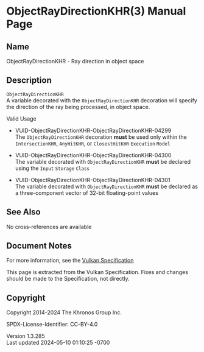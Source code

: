 # ObjectRayDirectionKHR(3) Manual Page

## Name

ObjectRayDirectionKHR - Ray direction in object space



## <a href="#_description" class="anchor"></a>Description

`ObjectRayDirectionKHR`  
A variable decorated with the `ObjectRayDirectionKHR` decoration will
specify the direction of the ray being processed, in object space.

Valid Usage

- <a href="#VUID-ObjectRayDirectionKHR-ObjectRayDirectionKHR-04299"
  id="VUID-ObjectRayDirectionKHR-ObjectRayDirectionKHR-04299"></a>
  VUID-ObjectRayDirectionKHR-ObjectRayDirectionKHR-04299  
  The `ObjectRayDirectionKHR` decoration **must** be used only within
  the `IntersectionKHR`, `AnyHitKHR`, or `ClosestHitKHR` `Execution`
  `Model`

- <a href="#VUID-ObjectRayDirectionKHR-ObjectRayDirectionKHR-04300"
  id="VUID-ObjectRayDirectionKHR-ObjectRayDirectionKHR-04300"></a>
  VUID-ObjectRayDirectionKHR-ObjectRayDirectionKHR-04300  
  The variable decorated with `ObjectRayDirectionKHR` **must** be
  declared using the `Input` `Storage` `Class`

- <a href="#VUID-ObjectRayDirectionKHR-ObjectRayDirectionKHR-04301"
  id="VUID-ObjectRayDirectionKHR-ObjectRayDirectionKHR-04301"></a>
  VUID-ObjectRayDirectionKHR-ObjectRayDirectionKHR-04301  
  The variable decorated with `ObjectRayDirectionKHR` **must** be
  declared as a three-component vector of 32-bit floating-point values

## <a href="#_see_also" class="anchor"></a>See Also

No cross-references are available

## <a href="#_document_notes" class="anchor"></a>Document Notes

For more information, see the <a
href="https://registry.khronos.org/vulkan/specs/1.3-extensions/html/vkspec.html#ObjectRayDirectionKHR"
target="_blank" rel="noopener">Vulkan Specification</a>

This page is extracted from the Vulkan Specification. Fixes and changes
should be made to the Specification, not directly.

## <a href="#_copyright" class="anchor"></a>Copyright

Copyright 2014-2024 The Khronos Group Inc.

SPDX-License-Identifier: CC-BY-4.0

Version 1.3.285  
Last updated 2024-05-10 01:10:25 -0700

